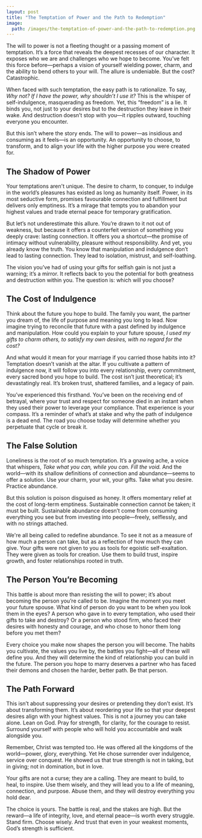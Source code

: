 ```yaml
---
layout: post
title: "The Temptation of Power and the Path to Redemption"
image:
  path: /images/the-temptation-of-power-and-the-path-to-redemption.png
---
```


The will to power is not a fleeting thought or a passing moment of temptation. It’s a force that reveals the deepest recesses of our character. It exposes who we are and challenges who we hope to become. You’ve felt this force before—perhaps a vision of yourself wielding power, charm, and the ability to bend others to your will. The allure is undeniable. But the cost? Catastrophic.

When faced with such temptation, the easy path is to rationalize. To say, *Why not? If I have the power, why shouldn’t I use it?* This is the whisper of self-indulgence, masquerading as freedom. Yet, this “freedom” is a lie. It binds you, not just to your desires but to the destruction they leave in their wake. And destruction doesn’t stop with you—it ripples outward, touching everyone you encounter.

But this isn’t where the story ends. The will to power—as insidious and consuming as it feels—is an opportunity. An opportunity to choose, to transform, and to align your life with the higher purpose you were created for.

## The Shadow of Power

Your temptations aren't unique. The desire to charm, to conquer, to indulge in the world’s pleasures has existed as long as humanity itself. Power, in its most seductive form, promises favourable connection and fulfillment but delivers only emptiness. It’s a mirage that tempts you to abandon your highest values and trade eternal peace for temporary gratification.

But let’s not underestimate this allure. You’re drawn to it not out of weakness, but because it offers a counterfeit version of something you deeply crave: lasting connection. It offers you a shortcut—the promise of intimacy without vulnerability, pleasure without responsibility. And yet, you already know the truth. You know that manipulation and indulgence don’t lead to lasting connection. They lead to isolation, mistrust, and self-loathing.

The vision you’ve had of using your gifts for selfish gain is not just a warning; it’s a mirror. It reflects back to you the potential for both greatness and destruction within you. The question is: which will you choose?

## The Cost of Indulgence

Think about the future you hope to build. The family you want, the partner you dream of, the life of purpose and meaning you long to lead. Now imagine trying to reconcile that future with a past defined by indulgence and manipulation. How could you explain to your future spouse, *I used my gifts to charm others, to satisfy my own desires, with no regard for the cost?*

And what would it mean for your marriage if you carried those habits into it? Temptation doesn’t vanish at the altar. If you cultivate a pattern of indulgence now, it will follow you into every relationship, every commitment, every sacred bond you hope to build. The cost isn’t just theoretical; it’s devastatingly real. It’s broken trust, shattered families, and a legacy of pain.

You’ve experienced this firsthand. You’ve been on the receiving end of betrayal, where your trust and respect for someone died in an instant when they used their power to leverage your compliance. That experience is your compass. It’s a reminder of what’s at stake and why the path of indulgence is a dead end. The road you choose today will determine whether you perpetuate that cycle or break it.

## The False Solution

Loneliness is the root of so much temptation. It’s a gnawing ache, a voice that whispers, *Take what you can, while you can. Fill the void.* And the world—with its shallow definitions of connection and abundance—seems to offer a solution. Use your charm, your wit, your gifts. Take what you desire. Practice abundance.

But this solution is poison disguised as honey. It offers momentary relief at the cost of long-term emptiness. Sustainable connection cannot be taken; it must be built. Sustainable abundance doesn’t come from consuming everything you see but from investing into people—freely, selflessly, and with no strings attached.

We're all being called to redefine abundance. To see it not as a measure of how much a person can take, but as a reflection of how much they can give. Your gifts were not given to you as tools for egoistic self-exaltation. They were given as tools for creation. Use them to build trust, inspire growth, and foster relationships rooted in truth.

## The Person You’re Becoming

This battle is about more than resisting the will to power; it’s about becoming the person you’re called to be. Imagine the moment you meet your future spouse. What kind of person do you want to be when you look them in the eyes? A person who gave in to every temptation, who used their gifts to take and destroy? Or a person who stood firm, who faced their desires with honesty and courage, and who chose to honor them long before you met them?

Every choice you make now shapes the person you will become. The habits you cultivate, the values you live by, the battles you fight—all of these will define you. And they will determine the kind of relationship you can build in the future. The person you hope to marry deserves a partner who has faced their demons and chosen the harder, better path. Be that person.

## The Path Forward

This isn’t about suppressing your desires or pretending they don’t exist. It’s about transforming them. It’s about reordering your life so that your deepest desires align with your highest values. This is not a journey you can take alone. Lean on God. Pray for strength, for clarity, for the courage to resist. Surround yourself with people who will hold you accountable and walk alongside you.

Remember, Christ was tempted too. He was offered all the kingdoms of the world—power, glory, everything. Yet He chose surrender over indulgence, service over conquest. He showed us that true strength is not in taking, but in giving; not in domination, but in love.

Your gifts are not a curse; they are a calling. They are meant to build, to heal, to inspire. Use them wisely, and they will lead you to a life of meaning, connection, and purpose. Abuse them, and they will destroy everything you hold dear.

The choice is yours. The battle is real, and the stakes are high. But the reward—a life of integrity, love, and eternal peace—is worth every struggle. Stand firm. Choose wisely. And trust that even in your weakest moments, God’s strength is sufficient.